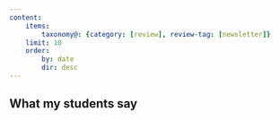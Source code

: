 ```yaml
---
content:
    items:
        taxonomy@: {category: [review], review-tag: [newsletter]}
    limit: 10
    order:
        by: date
        dir: desc
---
```



## What my students say
